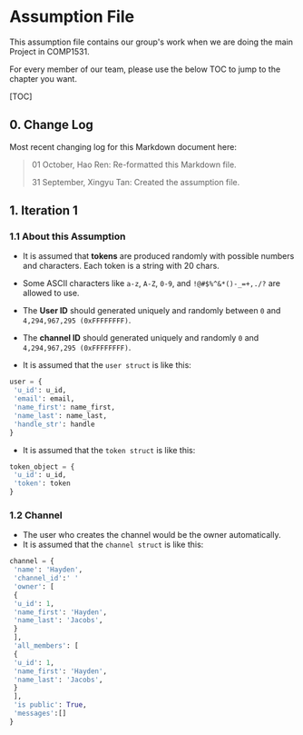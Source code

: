 # Assumption File

This assumption file contains our group's work when we are doing the main Project in COMP1531.

For every member of our team, please use the below TOC to jump to the chapter you want.

[TOC]

## 0. Change Log

Most recent changing log for this Markdown document here:

> 01 October, Hao Ren: Re-formatted this Markdown file.
>
> 31 September, Xingyu Tan: Created the assumption file.

## 1. Iteration 1

### 1.1 About this Assumption

- It is assumed that **tokens** are produced randomly with possible numbers and characters. Each token is a string with 20 chars.
- Some ASCII characters like `a-z`, `A-Z`, `0-9`, and `!@#$%^&*()-_=+,./?` are allowed to use.
- The **User ID** should generated uniquely and randomly between `0` and `4,294,967,295 (0xFFFFFFFF)`.
- The **channel ID** should generated uniquely and randomly `0` and `4,294,967,295 (0xFFFFFFFF)`.

- It is assumed that the `user struct` is like this:

 ```py
 user = {
  'u_id': u_id,
  'email': email,
  'name_first': name_first,
  'name_last': name_last,
  'handle_str': handle
 }
 ```

- It is assumed that the `token struct` is like this:

 ```py
 token_object = {
  'u_id': u_id,
  'token': token
 }
 ```

### 1.2 Channel

- The user who creates the channel would be the owner automatically.
- It is assumed that the `channel struct` is like this:

 ```py
 channel = {
  'name': 'Hayden',
  'channel_id':' '
  'owner': [
  {
  'u_id': 1,
  'name_first': 'Hayden',
  'name_last': 'Jacobs',
  }
  ],
  'all_members': [
  {
  'u_id': 1,
  'name_first': 'Hayden',
  'name_last': 'Jacobs',
  }
  ],
  'is public': True,
  'messages':[]
 }
 ```
